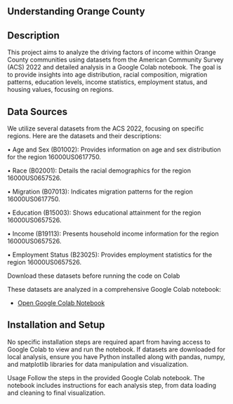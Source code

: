 ## Understanding Orange County

## Description

This project aims to analyze the driving factors of income within Orange County communities using datasets from the American Community Survey (ACS) 2022 and detailed analysis in a Google Colab notebook. The goal is to provide insights into age distribution, racial composition, migration patterns, education levels, income statistics, employment status, and housing values, focusing on regions.

## Data Sources

We utilize several datasets from the ACS 2022, focusing on specific regions. Here are the datasets and their descriptions:

•	Age and Sex (B01002): Provides information on age and sex distribution for the region 16000US0617750. 

•	Race (B02001): Details the racial demographics for the region 16000US0657526.

•	Migration (B07013): Indicates migration patterns for the region 16000US0617750.

•	Education (B15003): Shows educational attainment for the region 16000US0657526.

•	Income (B19113): Presents household income information for the region 16000US0657526.

•	Employment Status (B23025): Provides employment statistics for the region 16000US0657526.

Download these datasets before running the code on Colab

These datasets are analyzed in a comprehensive Google Colab notebook:
- [Open Google Colab Notebook](https://colab.research.google.com/drive/1Krc_Sd1U78A0pqt_htZ4EMlCNAanQNMz?usp=sharing)

## Installation and Setup

No specific installation steps are required apart from having access to Google Colab to view and run the notebook. If datasets are downloaded for local analysis, ensure you have Python installed along with pandas, numpy, and matplotlib libraries for data manipulation and visualization.

Usage
Follow the steps in the provided Google Colab notebook. The notebook includes instructions for each analysis step, from data loading and cleaning to final visualization.
